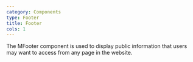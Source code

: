 ```yaml
---
category: Components
type: Footer
title: Footer
cols: 1
---
```


The MFooter component is used to display public information that users may want to access from any page in the website.
